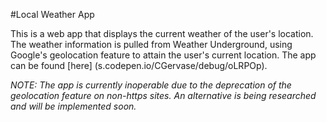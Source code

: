 #Local Weather App

This is a web app that displays the current weather of the user's location. The weather information is pulled from Weather Underground, using Google's geolocation feature to attain the user's current location. The app can be found [here] (s.codepen.io/CGervase/debug/oLRPOp).

*NOTE: The app is currently inoperable due to the deprecation of the geolocation feature on non-https sites. An alternative is being researched and will be implemented soon.*
